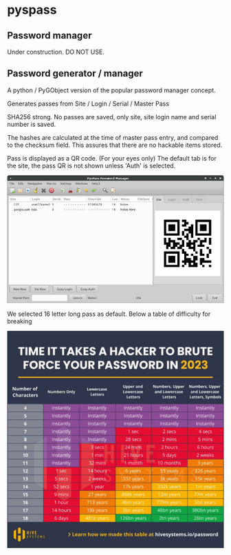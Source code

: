 # pyspass

## Password manager

Under construction. DO NOT USE.

## Password generator / manager

A python / PyGObject version of the popular password manager concept.

 Generates passes from Site / Login / Serial / Master Pass

SHA256 strong. No passes are saved, only site, site login name and serial number is saved.

The hashes are calculated at the time of master pass entry, and compared
to the checksum field. This assures that there are no hackable items stored.

 Pass is displayed as a QR code. (For your eyes only)
The default tab is for the site, the pass QR is not shown unless 'Auth' is
selected.

![Screen Shot](screen2.png)


 We selected 16 letter long pass as default. Below a table of
  difficulty for breaking

![Screen Shot](passtable.png)

